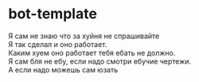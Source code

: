 # bot-template
Я сам не знаю что за хуйня не спрашивайте<br>
Я так сделал и оно работает.<br>
Каким хуем оно работает тебя ебать не должно.<br>
Я сам бля не ебу, если надо смотри ебучие чертежи.<br>
А если надо можешь сам юзать
